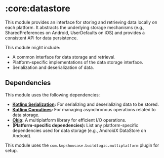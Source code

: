 # :core:datastore

This module provides an interface for storing and retrieving data locally on each platform. It abstracts the underlying storage mechanisms (e.g., SharedPreferences on Android, UserDefaults on iOS) and provides a consistent API for data persistence.

This module might include:

* A common interface for data storage and retrieval.
* Platform-specific implementations of the data storage interface.
* Serialization and deserialization of data.

## Dependencies

This module uses the following dependencies:

* **[Kotlinx Serialization](https://github.com/Kotlin/kotlinx.serialization):** For serializing and deserializing data to be stored.
* **[Kotlinx Coroutines](https://kotlinlang.org/docs/coroutines-overview.html):** For managing asynchronous operations related to data storage.
* **[Okio](https://square.github.io/okio/):** A multiplatform library for efficient I/O operations.
* **(Platform-specific dependencies):** List any platform-specific dependencies used for data storage (e.g., AndroidX DataStore on Android).

This module uses the `com.kmpshowcase.buildlogic.multiplatform` plugin for setup.